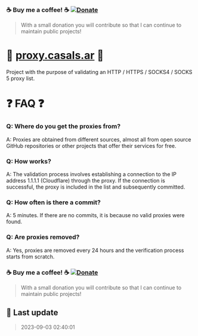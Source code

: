 ### ☕ Buy me a coffee! ☕  [![Donate](https://img.shields.io/badge/Donate-PayPal-green.svg)](https://paypal.me/santicsls)

> With a small donation you will contribute so that I can continue to maintain public projects! 

# 🚀 [proxy.casals.ar](https://proxy.casals.ar) 🚀

Project with the purpose of validating an HTTP / HTTPS / SOCKS4 / SOCKS 5 proxy list. 

# ❓ FAQ  ❓

### Q: Where do you get the proxies from?

A: Proxies are obtained from different sources, almost all from open source GitHub repositories or other projects that offer their services for free.

### Q: How works?

A: The validation process involves establishing a connection to the IP address 1.1.1.1 (Cloudflare) through the proxy. If the connection is successful, the proxy is included in the list and subsequently committed.

### Q: How often is there a commit?

A: 5 minutes. If there are no commits, it is because no valid proxies were found.

### Q: Are proxies removed?

A: Yes, proxies are removed every 24 hours and the verification process starts from scratch.

### ☕ Buy me a coffee! ☕  [![Donate](https://img.shields.io/badge/Donate-PayPal-green.svg)](https://paypal.me/santicsls)

> With a small donation you will contribute so that I can continue to maintain public projects!

## 📝 Last update

> 2023-09-03 02:40:01
